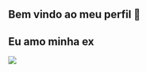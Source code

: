 ## Bem vindo ao meu perfil 👺
## Eu amo minha ex
![](https://media1.tenor.com/m/weB7SDBJ1lgAAAAC/funny-smile.gif)
<!--
- 🔭 I’m currently working on ...
- 🌱 I’m currently learning ...
- 👯 I’m looking to collaborate on ...
- 🤔 I’m looking for help with ...
- 💬 Ask me about ...
- 📫 How to reach me: ...
- 😄 Pronouns: ...
- ⚡ Fun fact: ...
-->
